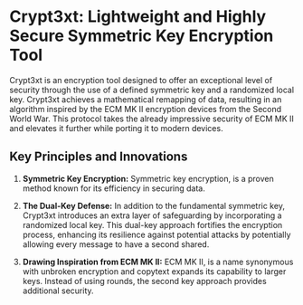 # Crypt3xt: Lightweight and Highly Secure Symmetric Key Encryption Tool

Crypt3xt is an encryption tool designed to offer an exceptional level of security through the use of a defined symmetric key and a randomized local key. Crypt3xt achieves a mathematical remapping of data, resulting in an algorithm inspired by the ECM MK II encryption devices from the Second World War. This protocol takes the already impressive security of ECM MK II and elevates it further while porting it to modern devices.

## Key Principles and Innovations

1. **Symmetric Key Encryption:** Symmetric key encryption, is a proven method known for its efficiency in securing data.

2. **The Dual-Key Defense:** In addition to the fundamental symmetric key, Crypt3xt introduces an extra layer of safeguarding by incorporating a randomized local key. This dual-key approach fortifies the encryption process, enhancing its resilience against potential attacks by potentially allowing every message to have a second shared.

3. **Drawing Inspiration from ECM MK II:** ECM MK II, is a name synonymous with unbroken encryption and copytext expands its capability to larger keys. Instead of using rounds, the second key approach provides additional security.
